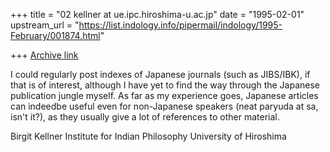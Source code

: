 +++
title = "02 kellner at ue.ipc.hiroshima-u.ac.jp"
date = "1995-02-01"
upstream_url = "https://list.indology.info/pipermail/indology/1995-February/001874.html"

+++
[Archive link](https://list.indology.info/pipermail/indology/1995-February/001874.html)




I could regularly post indexes of Japanese journals (such as
JIBS/IBK), if that is of interest, although I have yet to
find the way through the Japanese publication jungle myself.
As far as my experience goes, Japanese articles can indeedbe
useful even for non-Japanese speakers (neat paryuda at sa, isn't it?),
as they usually give a lot of references to other material.

Birgit Kellner
Institute for Indian Philosophy
University of Hiroshima






